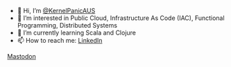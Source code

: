 - 👋 Hi, I’m [@KernelPanicAUS](https://github.com/KernelPanicAUS)
- 👀 I’m interested in Public Cloud, Infrastructure As Code (IAC), Functional Programming, Distributed Systems
- 🌱 I’m currently learning Scala and Clojure
- 📫 How to reach me: [LinkedIn](https://www.linkedin.com/in/thomas-khalil/)

<!---
KernelPanicAUS/KernelPanicAUS is a ✨ special ✨ repository because its `README.md` (this file) appears on your GitHub profile.
You can click the Preview link to take a look at your changes.
--->
<a rel="me" href="https://hachyderm.io/@bitshifta">Mastodon</a>
